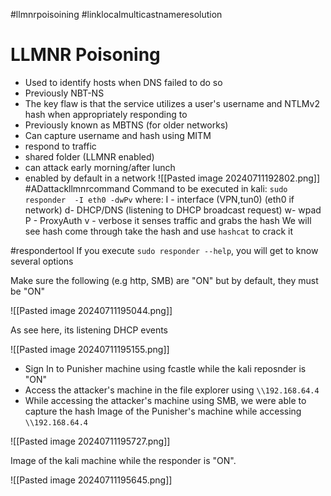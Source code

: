 #llmnrpoisoining
#linklocalmulticastnameresolution

# LLMNR Poisoning

- Used to identify hosts when DNS failed to do so
- Previously NBT-NS
- The key flaw is that the service utilizes a user's username and NTLMv2 hash when appropriately responding to
- Previously known as MBTNS (for older networks)
- Can capture username and hash using MITM
- respond to traffic
- shared folder (LLMNR enabled)
- can attack early morning/after lunch
- enabled by default in a network
![[Pasted image 20240711192802.png]]
#ADattackllmnrcommand
Command to be executed in kali: `sudo responder  -I eth0 -dwPv`
where:
I - interface (VPN,tun0) (eth0 if network)
d- DHCP/DNS (listening to DHCP broadcast request)
w- wpad
P - ProxyAuth
v - verbose
it senses traffic and grabs the hash
We will see hash come through 
take the hash and use `hashcat` to crack it

#respondertool
If you execute `sudo responder --help`, you will get to know several options

Make sure the following (e.g http, SMB) are "ON" but by default, they must be "ON"

![[Pasted image 20240711195044.png]]

As see here, its listening DHCP events

![[Pasted image 20240711195155.png]]

- Sign In to Punisher machine using fcastle while the kali reposnder is "ON"
- Access the attacker's machine in the file explorer using `\\192.168.64.4`
- While accessing the attacker's machine using SMB, we were able to capture the hash
Image of the Punisher's machine while accessing `\\192.168.64.4`

![[Pasted image 20240711195727.png]]

Image of the kali machine while the responder is "ON". 

![[Pasted image 20240711195645.png]]